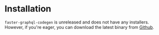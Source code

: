 # Installation

`faster-graphql-codegen` is unreleased and does not have any installers. However, if you're eager, you can download the latest binary from [Github](https://github.com/simse/faster-graphql-codegen/releases/latest).